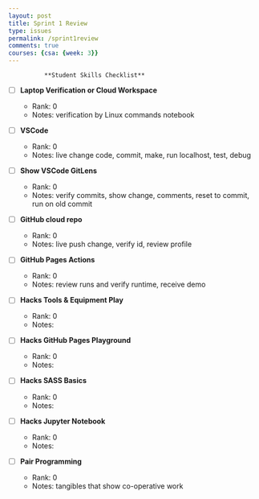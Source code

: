 ```yaml
---
layout: post
title: Sprint 1 Review
type: issues
permalink: /sprint1review
comments: true
courses: {csa: {week: 3}}
---
```


              **Student Skills Checklist**

- [ ] **Laptop Verification or Cloud Workspace**
  - Rank: 0
  - Notes: verification by Linux commands notebook

- [ ] **VSCode**
  - Rank: 0
  - Notes: live change code, commit, make, run localhost, test, debug

- [ ] **Show VSCode GitLens**
  - Rank: 0
  - Notes: verify commits, show change, comments, reset to commit, run on old commit

- [ ] **GitHub cloud repo**
  - Rank: 0
  - Notes: live push change, verify id, review profile

- [ ] **GitHub Pages Actions**
  - Rank: 0
  - Notes: review runs and verify runtime, receive demo

- [ ] **Hacks Tools & Equipment Play**
  - Rank: 0
  - Notes:

- [ ] **Hacks GitHub Pages Playground**
  - Rank: 0
  - Notes:

- [ ] **Hacks SASS Basics**
  - Rank: 0
  - Notes:

- [ ] **Hacks Jupyter Notebook**
  - Rank: 0
  - Notes:

- [ ] **Pair Programming**
  - Rank: 0
  - Notes: tangibles that show co-operative work
            